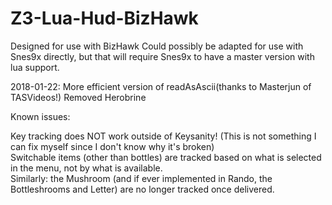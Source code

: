 # Z3-Lua-Hud-BizHawk

Designed for use with BizHawk
Could possibly be adapted for use with Snes9x directly, but that will require Snes9x to have a master version with lua support.

2018-01-22:
  More efficient version of readAsAscii(thanks to Masterjun of TASVideos!)
  Removed Herobrine

Known issues:  

  Key tracking does NOT work outside of Keysanity!  (This is not something I can fix myself since I don't know why it's broken)  
  Switchable items (other than bottles) are tracked based on what is selected in the menu, not by what is available.  
  Similarly:  the Mushroom (and if ever implemented in Rando, the Bottleshrooms and Letter) are no longer tracked once delivered.
